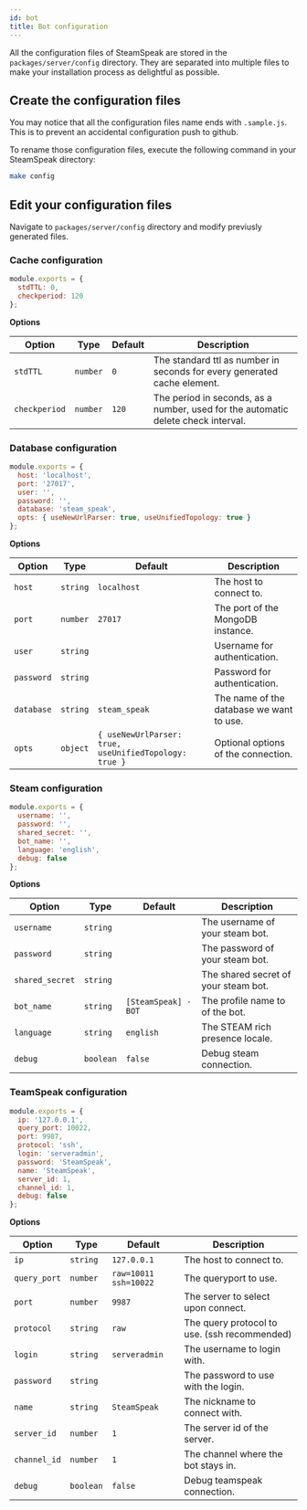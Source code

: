 ```yaml
---
id: bot
title: Bot configuration
---
```


All the configuration files of SteamSpeak are stored in the `packages/server/config` directory. They are separated into multiple files to make your installation process as delightful as possible.

## Create the configuration files

You may notice that all the configuration files name ends with `.sample.js`. This is to prevent an accidental configuration push to github.

To rename those configuration files, execute the following command in your SteamSpeak directory:

```bash
make config
```

## Edit your configuration files
Navigate to `packages/server/config` directory and modify previusly generated files.

### Cache configuration

```javascript
module.exports = {
  stdTTL: 0,
  checkperiod: 120
};
```

**Options**

| Option | Type | Default | Description |
| --- | --- | --- | --- |
| `stdTTL` | `number` | `0` | The standard ttl as number in seconds for every generated cache element. |
| `checkperiod` | `number` | `120` | The period in seconds, as a number, used for the automatic delete check interval. |

### Database configuration

```javascript
module.exports = {
  host: 'localhost',
  port: '27017',
  user: '',
  password: '',
  database: 'steam_speak',
  opts: { useNewUrlParser: true, useUnifiedTopology: true }
};
```

**Options**

| Option | Type | Default | Description |
| --- | --- | --- | --- |
| `host` | `string` | `localhost` | The host to connect to. |
| `port` | `number` | `27017` | The port of the MongoDB instance. |
| `user` | `string` | | Username for authentication. |
| `password` | `string` | | Password for authentication. |
| `database` | `string` | `steam_speak` | The name of the database we want to use. |
| `opts` | `object` | `{ useNewUrlParser: true, useUnifiedTopology: true }` | Optional options of the connection. |

### Steam configuration

```javascript
module.exports = {
  username: '',
  password: '',
  shared_secret: '',
  bot_name: '',
  language: 'english',
  debug: false
};
```

**Options**

| Option | Type | Default | Description |
| --- | --- | --- | --- |
| `username` | `string` |  | The username of your steam bot. |
| `password` | `string` |  | The password of your steam bot. |
| `shared_secret` | `string` | | The shared secret of your steam bot. |
| `bot_name` | `string` | `[SteamSpeak] - BOT` | The profile name to of the bot. |
| `language` | `string` | `english` | The STEAM rich presence locale. |
| `debug` | `boolean` | `false` | Debug steam connection. |


### TeamSpeak configuration

```javascript
module.exports = {
  ip: '127.0.0.1',
  query_port: 10022,
  port: 9987,
  protocol: 'ssh',
  login: 'serveradmin',
  password: 'SteamSpeak',
  name: 'SteamSpeak',
  server_id: 1,
  channel_id: 1,
  debug: false
};
```

**Options**

| Option | Type | Default | Description |
| --- | --- | --- | --- |
| `ip` | `string` | `127.0.0.1` | The host to connect to. |
| `query_port` | `number` | `raw=10011 ssh=10022` | The queryport to use. |
| `port` | `number` | `9987` | The server to select upon connect. |
| `protocol` | `string` | `raw` | The query protocol to use. (ssh recommended) |
| `login` | `string` | `serveradmin` | The username to login with. |
| `password` | `string` | | The password to use with the login. |
| `name` | `string` | `SteamSpeak` | The nickname to connect with. |
| `server_id` | `number` | `1` | The server id of the server. |
| `channel_id` | `number` | `1` | The channel where the bot stays in. |
| `debug` | `boolean` | `false` | Debug teamspeak connection. |
